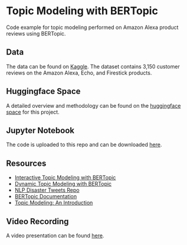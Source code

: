 # Topic Modeling with BERTopic

Code example for topic modeling performed on Amazon Alexa product reviews using BERTopic. 

## Data
The data can be found on [Kaggle](https://www.kaggle.com/datasets/sid321axn/amazon-alexa-reviews). The dataset contains 3,150 customer reviews on the Amazon Alexa, Echo, and Firestick products.

## Huggingface Space
A detailed overview and methodology can be found on the [huggingface space](https://huggingface.co/spaces/chiulori/bertopic-reviews) for this project.

## Jupyter Notebook
The code is uploaded to this repo and can be downloaded [here](https://github.com/chiulori/BERTopic-reviews/blob/main/bertopic.ipynb).

## Resources
* [Interactive Topic Modeling with BERTopic](https://towardsdatascience.com/interactive-topic-modeling-with-bertopic-1ea55e7d73d8)
* [Dynamic Topic Modeling with BERTopic](https://towardsdatascience.com/dynamic-topic-modeling-with-bertopic-e5857e29f872)
* [NLP Disaster Tweets Repo](https://github.com/Briiick/NLP-disaster-tweets/blob/main/notebooks/4-light-cleaning-BERT.ipynb)
* [BERTopic Documentation](https://maartengr.github.io/BERTopic/api/bertopic.html#bertopic._bertopic.BERTopic.__init__)
* [Topic Modeling: An Introduction](https://monkeylearn.com/blog/introduction-to-topic-modeling/)

## Video Recording
A video presentation can be found [here](https://www.youtube.com/watch?v=HW2tcbqdOBM).
